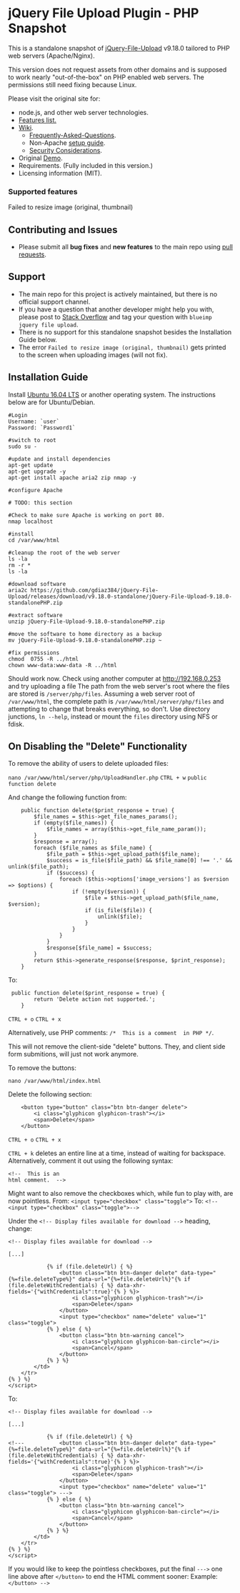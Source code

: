 # jQuery File Upload Plugin - PHP Snapshot

This is a standalone snapshot of [jQuery-File-Upload](//github.com/blueimp/jQuery-File-Upload) v9.18.0 tailored to PHP web servers (Apache/Nginx).

This version does not request assets from other domains and is supposed to work nearly "out-of-the-box" on PHP enabled web servers. The permissions still need fixing because Linux.

Please visit the original site for:

- node.js, and other web server technologies.
- [Features list.](//github.com/blueimp/jQuery-File-Upload)
- [Wiki](//github.com/blueimp/jQuery-File-Upload/wiki).
    - [Frequently-Asked-Questions](//github.com/blueimp/jQuery-File-Upload/wiki/Frequently-Asked-Questions).
    - Non-Apache [setup guide](//github.com/blueimp/jQuery-File-Upload/wiki/Setup).
    - [Security Considerations](//github.com/blueimp/jQuery-File-Upload/wiki/Security).
- Original [Demo](//blueimp.github.io/jQuery-File-Upload/).
- Requirements. (Fully included in this version.)
- Licensing information (MIT).

### Supported features


Failed to resize image (original, thumbnail)

## Contributing and Issues

- Please submit all **bug fixes** and **new features** to the main repo using [pull requests](//github.com/blueimp/jQuery-File-Upload/pulls).

## Support

- The main repo for this project is actively maintained, but there is no official support channel.  
- If you have a question that another developer might help you with, please post to [Stack Overflow](http://stackoverflow.com/questions/tagged/blueimp+jquery+file-upload) and tag your question with `blueimp jquery file upload`.
- There is no support for this standalone snapshot besides the Installation Guide below.
- The error `Failed to resize image (original, thumbnail)` gets printed to the screen when uploading images (will not fix).

## Installation Guide

Install [Ubuntu 16.04 LTS](https://www.ubuntu.com/download/server) or another operating system. The instructions below are for Ubuntu/Debian.

```
#Login
Username: `user`
Password: `Password1`

#switch to root
sudo su -

#update and install dependencies
apt-get update
apt-get upgrade -y
apt-get install apache aria2 zip nmap -y

#configure Apache

# TODO: this section

#Check to make sure Apache is working on port 80.
nmap localhost

#install 
cd /var/www/html

#cleanup the root of the web server
ls -la
rm -r *
ls -la

#download software
aria2c https://github.com/gdiaz384/jQuery-File-Upload/releases/download/v9.18.0-standalone/jQuery-File-Upload-9.18.0-standalonePHP.zip

#extract software
unzip jQuery-File-Upload-9.18.0-standalonePHP.zip

#move the software to home directory as a backup
mv jQuery-File-Upload-9.18.0-standalonePHP.zip ~

#fix permissions
chmod  0755 -R ../html
chown www-data:www-data -R ../html

```

Should work now. Check using another computer at http://192.168.0.253 and try uploading a file
The path from the web server's root where the files are stored is `/server/php/files`.
Assuming a web server root of `/var/www/html`, the complete path is `/var/www/html/server/php/files` and attempting to change that breaks everything, so don't. Use directory junctions, `ln --help`, instead or mount the `files` directory using NFS or fdisk.

## On Disabling the "Delete" Functionality

To remove the ability of users to delete uploaded files:

`nano /var/www/html/server/php/UploadHandler.php`
`CTRL + w` 
`public function delete`

And change the following function from:

```
    public function delete($print_response = true) {
        $file_names = $this->get_file_names_params();
        if (empty($file_names)) {
            $file_names = array($this->get_file_name_param());
        }
        $response = array();
        foreach ($file_names as $file_name) {
            $file_path = $this->get_upload_path($file_name);
            $success = is_file($file_path) && $file_name[0] !== '.' && unlink($file_path);
            if ($success) {
                foreach ($this->options['image_versions'] as $version => $options) {
                    if (!empty($version)) {
                        $file = $this->get_upload_path($file_name, $version);
                        if (is_file($file)) {
                            unlink($file);
                        }
                    }
                }
            }
            $response[$file_name] = $success;
        }
        return $this->generate_response($response, $print_response);
    }
```

To:

```
 public function delete($print_response = true) {
        return 'Delete action not supported.';
    }
```
`CTRL + o`
`CTRL + x`

Alternatively, use PHP comments: `/*  This is a comment  in PHP */`.

This will not remove the client-side "delete" buttons. They, and client side form submitions, will just not work anymore. 

To remove the buttons:

`nano /var/www/html/index.html`

Delete the following section:
```
    <button type="button" class="btn btn-danger delete">
        <i class="glyphicon glyphicon-trash"></i>
        <span>Delete</span>
    </button>
```
`CTRL + o`
`CTRL + x`

`CTRL + k` deletes an entire line at a time, instead of waiting for backspace. 
Alternatively, comment it out using the following syntax: 
```
<!--  This is an
html comment.  -->
```

Might want to also remove the checkboxes which, while fun to play with, are now pointless.
From:  `<input type="checkbox" class="toggle">`
To: `<!--<input type="checkbox" class="toggle">-->`

Under the `<!-- Display files available for download -->` heading, change:

```
<!-- Display files available for download -->

[...]

            {% if (file.deleteUrl) { %}
                <button class="btn btn-danger delete" data-type="{%=file.deleteType%}" data-url="{%=file.deleteUrl%}"{% if (file.deleteWithCredentials) { %} data-xhr-fields='{"withCredentials":true}'{% } %}>
                    <i class="glyphicon glyphicon-trash"></i>
                    <span>Delete</span>
                </button>
                <input type="checkbox" name="delete" value="1" class="toggle">
            {% } else { %}
                <button class="btn btn-warning cancel">
                    <i class="glyphicon glyphicon-ban-circle"></i>
                    <span>Cancel</span>
                </button>
            {% } %}
        </td>
    </tr>
{% } %}
</script>
```

To:
```
<!-- Display files available for download -->

[...]

            {% if (file.deleteUrl) { %}
<!---           <button class="btn btn-danger delete" data-type="{%=file.deleteType%}" data-url="{%=file.deleteUrl%}"{% if (file.deleteWithCredentials) { %} data-xhr-fields='{"withCredentials":true}'{% } %}>
                    <i class="glyphicon glyphicon-trash"></i>
                    <span>Delete</span>
                </button>
                <input type="checkbox" name="delete" value="1" class="toggle"> --->
            {% } else { %}
                <button class="btn btn-warning cancel">
                    <i class="glyphicon glyphicon-ban-circle"></i>
                    <span>Cancel</span>
                </button>
            {% } %}
        </td>
    </tr>
{% } %}
</script>
```

If you would like to keep the pointless checkboxes, put the final `--->` one line above after `</button>` to end the HTML comment sooner:
Example: `</button> -->`

